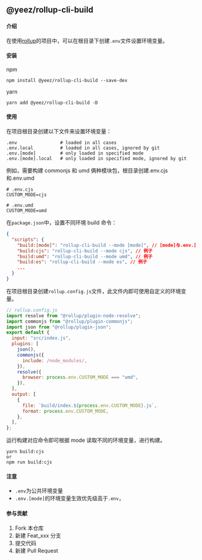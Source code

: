 ## @yeez/rollup-cli-build

#### 介绍

在使用[rollup](https://rollupjs.org/introduction/)的项目中，可以在根目录下创建`.env`文件设置环境变量。

#### 安装

npm

```base
npm install @yeez/rollup-cli-build --save-dev
```

yarn

```base
yarn add @yeez/rollup-cli-build -D
```

#### 使用

在项目根目录创建以下文件来设置环境变量：

```base
.env                # loaded in all cases
.env.local          # loaded in all cases, ignored by git
.env.[mode]         # only loaded in specified mode
.env.[mode].local   # only loaded in specified mode, ignored by git
```

例如，需要构建 commonjs 和 umd 俩种模块包，根目录创建.env.cjs 和.env.umd

```dotenv
# .env.cjs
CUSTOM_MODE=cjs
```

```dotenv
# .env.umd
CUSTOM_MODE=umd
```

在`package.json`中，设置不同环境 build 命令：

```json
{
  "scripts": {
    "build:[mode]": "rollup-cli-build --mode [mode]", // [mode]与.env.[mode]保持一致
    "build:cjs": "rollup-cli-build --mode cjs", // 例子
    "build:umd": "rollup-cli-build --mode umd", // 例子
    "build:es": "rollup-cli-build --mode es", // 例子
    ...
  }
}
```

在项目根目录创建`rollup.config.js`文件，此文件内即可使用自定义的环境变量。

```js
// rollup.config.js
import resolve from "@rollup/plugin-node-resolve";
import commonjs from "@rollup/plugin-commonjs";
import json from "@rollup/plugin-json";
export default {
  input: "src/index.js",
  plugins: [
    json(),
    commonjs({
      include: /node_modules/,
    }),
    resolve({
      browser: process.env.CUSTOM_MODE === "umd",
    }),
  ],
  output: [
    {
      file: `build/index.${process.env.CUSTOM_MODE}.js`,
      format: process.env.CUSTOM_MODE,
    },
  ],
};
```

运行构建对应命令即可根据 mode 读取不同的环境变量，进行构建。

```base
yarn build:cjs
or
npm run build:cjs
```

#### 注意

- `.env`为公共环境变量
- `.env.[mode]`的环境变量生效优先级高于`.env`，

#### 参与贡献

1.  Fork 本仓库
2.  新建 Feat_xxx 分支
3.  提交代码
4.  新建 Pull Request
